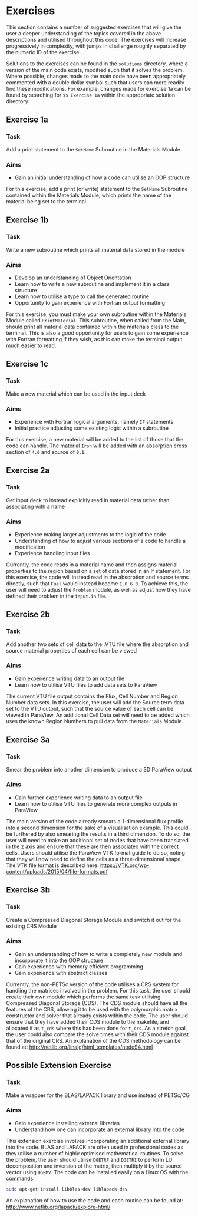 # Exercises

This section contains a number of suggested exercises that will give the user a deeper understanding of the topics covered in the above descriptions and utilised throughout this code. The exercises will increase progressively in complexity, with jumps in challenge roughly separated by the numeric ID of the exercise.

Solutions to the exercises can be found in the `solutions` directory, where a version of the main code exists, modified such that it solves the problem. Where possible, changes made to the main code have been appropriately commented with a double dollar symbol such that users can more readily find these modifications. For example, changes made for exercise 1a can be found by searching for `$$ Exercise 1a` within the appropriate solution directory.

## Exercise 1a

### Task

Add a print statement to the `SetName` Subroutine in the Materials Module

### Aims

- Gain an initial understanding of how a code can utilise an OOP structure

For this exercise, add a print (or write) statement to the `SetName` Subroutine contained within the Materials Module, which prints the name of the material being set to the terminal.

## Exercise 1b

### Task

Write a new subroutine which prints all material data stored in the module

### Aims

- Develop an understanding of Object Orientation
- Learn how to write a new subroutine and implement it in a class structure
- Learn how to utilise a type to call the generated routine
- Opportunity to gain experience with Fortran output formatting

For this exercise, you must make your own subroutine within the Materials Module called `PrintMaterial`. This subroutine, when called from the Main, should print all material data contained within the materials class to the terminal. This is also a good opportunity for users to gain some experience with Fortran formatting if they wish, as this can make the terminal output much easier to read.

## Exercise 1c

### Task

Make a new material which can be used in the input deck

### Aims

- Experience with Fortran logical arguments, namely `IF` statements
- Initial practice adjusting some existing logic within a subroutine

For this exercise, a new material will be added to the list of those that the code can handle. The material `Iron` will be added with an absorption cross section of `4.0` and source of `0.1`.

## Exercise 2a

### Task

Get input deck to instead explicitly read in material data rather than associating with a name

### Aims

- Experience making larger adjustments to the logic of the code
- Understanding of how to adjust various sections of a code to handle a modification
- Experience handling input files

Currently, the code reads in a material name and then assigns material properties to the region based on a set of data stored in an If statement. For this exercise, the code will instead read in the absorption and source terms directly, such that `Fuel` would instead become `1.0 6.0`. To achieve this, the user will need to adjust the `Problem` module, as well as adjust how they have defined their problem in the `input.in` file.

## Exercise 2b

### Task

Add another two sets of cell data to the .VTU file where the absorption and source material properties of each cell can be viewed

### Aims

- Gain experience writing data to an output file
- Learn how to utilise VTU files to add data sets to ParaView

The current VTU file output contains the Flux, Cell Number and Region Number data sets. In this exercise, the user will add the Source term data set to the VTU output, such that the source value of each cell can be viewed in ParaView. An additional Cell Data set will need to be added which uses the known Region Numbers to pull data from the `Materials` Module.

## Exercise 3a

### Task

Smear the problem into another dimension to produce a 3D ParaView output

### Aims

- Gain further experience writing data to an output file
- Learn how to utilise VTU files to generate more complex outputs in ParaView

The main version of the code already smears a 1-dimensional flux profile into a second dimension for the sake of a visualisation example. This could be furthered by also smearing the results in a third dimension. To do so, the user will need to make an additional set of nodes that have been translated in the z axis and ensure that these are then associated with the correct cells. Users should utilise the ParaView VTK format guide to do so, noting that they will now need to define the cells as a three-dimensional shape. The VTK file format is described here: <https://VTK.org/wp-content/uploads/2015/04/file-formats.pdf>

## Exercise 3b

### Task

Create a Compressed Diagonal Storage Module and switch it out for the existing CRS Module

### Aims

- Gain an understanding of how to write a completely new module and incorporate it into the OOP structure
- Gain experience with memory efficient programming
- Gain experience with abstract classes

Currently, the non-PETSc version of the code utilises a CRS system for handling the matrices involved in the problem. For this task, the user should create their own module which performs the same task utilising Compressed Diagonal Storage (CDS). The CDS module should have all the features of the CRS, allowing it to be used with the polymorphic matrix constructor and solver that already exists within the code. The user should ensure that they have added their CDS module to the makefile, and allocated it as `t_cds` where this has been done for `t_crs`. As a stretch goal, the user could also compare the solve times with their CDS module against that of the original CRS. An explanation of the CDS methodology can be found at: <http://netlib.org/linalg/html_templates/node94.html>

## Possible Extension Exercise

### Task

Make a wrapper for the BLAS/LAPACK library and use instead of PETSc/CG

### Aims

- Gain experience installing external libraries
- Understand how one can incorporate an external library into the code

This extension exercise involves incorporating an additional external library into the code. BLAS and LAPACK are often used in professional codes as they utilise a number of highly optimised mathematical routines. To solve the problem, the user should utilise `DGETRF` and `DGETRI` to perform LU decomposition and inversion of the matrix, then multiply it by the source vector using `DGEMV`. The code can be installed easily on a Linux OS with the commands:

```bash
sudo apt-get install libblas-dev liblapack-dev
```

An explanation of how to use the code and each routine can be found at:
<http://www.netlib.org/lapack/explore-html/>
